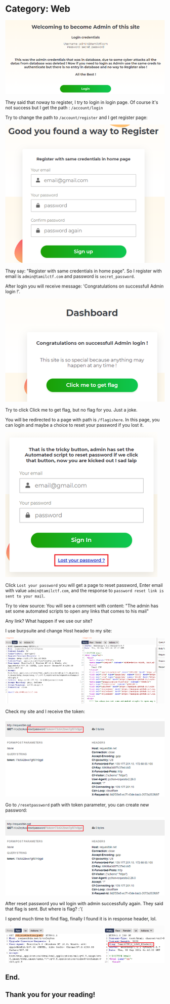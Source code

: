 # Category: Web 

![](img1.png)

They said that noway to register, I try to login in login page. Of course it's not success but I get the path : `/account/login`

Try to change the path to `/account/register` and I get register page:

![](img2.png)

Thay say: "Register with same credentials in home page". So I register with email is `admin@tamilctf.com` and password is `secret_password`.

After login you will receive message: 'Congratulations on successfull Admin login !'.

![](img3.png)

Try to click Click me to get flag, but no flag for you. Just a joke.

You will be redirected to a page with path is `/flagishere`. In this page, you can login and maybe a choice to reset your password if you lost it. 

![](img4.png)

Click `Lost your password` you will get a page to reset password, Enter email with value `admin@tamilctf.com`, and the response to `password reset link is sent to your mail`.

Try to view source: You will see a comment with content: "The admin has set some automated scripts to open any links that comes to his mail"

Any link? What happen if we use our site?

I use burpsuite and change Host header to my site:

![](img6.png)

Check my site and I receive the token:

![](img7.png)

Go to `/resetpassword` path with token parameter, you can create new password:

![](img7.png)

After reset password you wil login with admin successfully again. They said that flag is sent. But where is flag? :'(

I spend much time to find flag, finally I found it is in response header, lol.

![](img8.png)

## End.
## Thank you for your reading!


